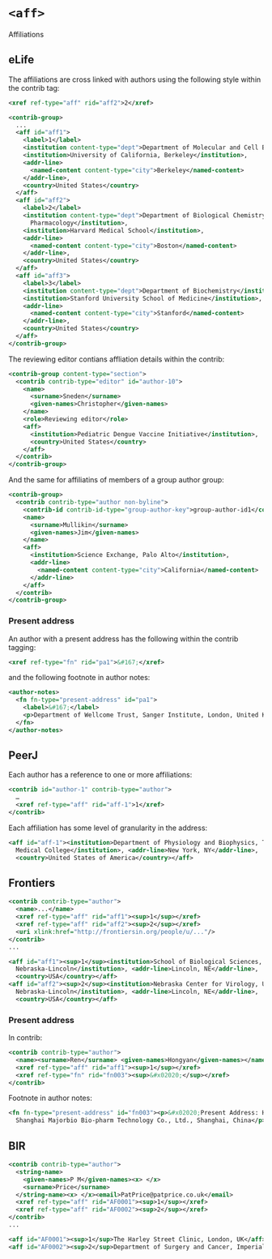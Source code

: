 # `<aff>`

Affiliations

## eLife

The affiliations are cross linked with authors using the following style within the contrib 
tag:

```xml
<xref ref-type="aff" rid="aff2">2</xref>
```

```xml
<contrib-group>
  ...
  <aff id="aff1">
    <label>1</label>
    <institution content-type="dept">Department of Molecular and Cell Biology</institution>, 
    <institution>University of California, Berkeley</institution>,
    <addr-line>
      <named-content content-type="city">Berkeley</named-content>
    </addr-line>, 
    <country>United States</country>
  </aff>
  <aff id="aff2">
    <label>2</label>
    <institution content-type="dept">Department of Biological Chemistry and Molecular 
      Pharmacology</institution>,
    <institution>Harvard Medical School</institution>, 
    <addr-line>
      <named-content content-type="city">Boston</named-content>
    </addr-line>,
    <country>United States</country>
  </aff>
  <aff id="aff3">
    <label>3</label>
    <institution content-type="dept">Department of Biochemistry</institution>,
    <institution>Stanford University School of Medicine</institution>, 
    <addr-line>
      <named-content content-type="city">Stanford</named-content>
    </addr-line>,
    <country>United States</country>
  </aff>
</contrib-group>

```

The reviewing editor contians affliation details within the contrib:

```xml
<contrib-group content-type="section">
  <contrib contrib-type="editor" id="author-10">
    <name>
      <surname>Sneden</surname>
      <given-names>Christopher</given-names>
    </name>
    <role>Reviewing editor</role>
    <aff>
      <institution>Pediatric Dengue Vaccine Initiative</institution>,
      <country>United States</country>
    </aff>
  </contrib>
</contrib-group>
```

And the same for affiliatins of members of a group author group:

```xml
<contrib-group>
  <contrib contrib-type="author non-byline">
    <contrib-id contrib-id-type="group-author-key">group-author-id1</contrib-id>
    <name>
      <surname>Mullikin</surname>
      <given-names>Jim</given-names>
    </name>
    <aff>
      <institution>Science Exchange, Palo Alto</institution>,
      <addr-line>
        <named-content content-type="city">California</named-content>
      </addr-line>
    </aff>
  </contrib>
</contrib-group>
```

### Present address

An author with a present address has the following within the contrib tagging:

```xml
<xref ref-type="fn" rid="pa1">&#167;</xref>
```

and the following footnote in author notes:


```xml
<author-notes>
  <fn fn-type="present-address" id="pa1">
    <label>&#167;</label>
    <p>Department of Wellcome Trust, Sanger Institute, London, United Kingdom</p>
  </fn>
</author-notes>
```


## PeerJ

Each author has a reference to one or more affiliations:

```xml
<contrib id="author-1" contrib-type="author">
  …
  <xref ref-type="aff" rid="aff-1">1</xref>
</contrib>
```

Each affiliation has some level of granularity in the address:

```xml
<aff id="aff-1"><institution>Department of Physiology and Biophysics, The Weill Cornell 
  Medical College</institution>, <addr-line>New York, NY</addr-line>, 
  <country>United States of America</country></aff>
```



## Frontiers

```xml
<contrib contrib-type="author">
  <name>...</name>
  <xref ref-type="aff" rid="aff1"><sup>1</sup></xref>
  <xref ref-type="aff" rid="aff2"><sup>2</sup></xref>
  <uri xlink:href="http://frontiersin.org/people/u/..."/>
</contrib>
...

<aff id="aff1"><sup>1</sup><institution>School of Biological Sciences, University of 
  Nebraska-Lincoln</institution>, <addr-line>Lincoln, NE</addr-line>, 
  <country>USA</country></aff>
<aff id="aff2"><sup>2</sup><institution>Nebraska Center for Virology, University of 
  Nebraska-Lincoln</institution>, <addr-line>Lincoln, NE</addr-line>, 
  <country>USA</country></aff>
```

### Present address

In contrib:

```xml
<contrib contrib-type="author">
  <name><surname>Ren</surname> <given-names>Hongyan</given-names></name>
  <xref ref-type="aff" rid="aff1"><sup>1</sup></xref>
  <xref ref-type="fn" rid="fn003"><sup>&#x02020;</sup></xref>
</contrib>
```

Footnote in author notes:

```xml
<fn fn-type="present-address" id="fn003"><p>&#x02020;Present Address: Hongyan Ren, 
  Shanghai Majorbio Bio-pharm Technology Co., Ltd., Shanghai, China</p></fn>
```

## BIR

```xml
<contrib contrib-type="author">
  <string-name>
    <given-names>P M</given-names><x> </x>
    <surname>Price</surname>
  </string-name><x> </x><email>PatPrice@patprice.co.uk</email>
  <xref ref-type="aff" rid="AF0001"><sup>1</sup></xref>
  <xref ref-type="aff" rid="AF0002"><sup>2</sup></xref>
</contrib>
...

<aff id="AF0001"><sup>1</sup>The Harley Street Clinic, London, UK</aff>
<aff id="AF0002"><sup>2</sup>Department of Surgery and Cancer, Imperial College London, London, UK</aff>
```

